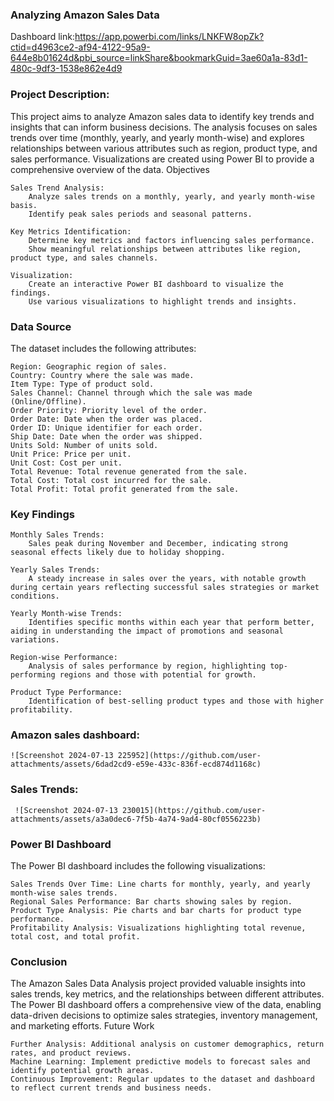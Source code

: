 ### Analyzing Amazon Sales Data

Dashboard link:https://app.powerbi.com/links/LNKFW8opZk?ctid=d4963ce2-af94-4122-95a9-644e8b01624d&pbi_source=linkShare&bookmarkGuid=3ae60a1a-83d1-480c-9df3-1538e862e4d9

### Project Description:

This project aims to analyze Amazon sales data to identify key trends and insights that can inform business decisions. The analysis focuses on sales trends over time (monthly, yearly, and yearly month-wise) and explores relationships between various attributes such as region, product type, and sales performance. Visualizations are created using Power BI to provide a comprehensive overview of the data.
Objectives

    Sales Trend Analysis:
        Analyze sales trends on a monthly, yearly, and yearly month-wise basis.
        Identify peak sales periods and seasonal patterns.

    Key Metrics Identification:
        Determine key metrics and factors influencing sales performance.
        Show meaningful relationships between attributes like region, product type, and sales channels.

    Visualization:
        Create an interactive Power BI dashboard to visualize the findings.
        Use various visualizations to highlight trends and insights.

### Data Source

The dataset includes the following attributes:

    Region: Geographic region of sales.
    Country: Country where the sale was made.
    Item Type: Type of product sold.
    Sales Channel: Channel through which the sale was made (Online/Offline).
    Order Priority: Priority level of the order.
    Order Date: Date when the order was placed.
    Order ID: Unique identifier for each order.
    Ship Date: Date when the order was shipped.
    Units Sold: Number of units sold.
    Unit Price: Price per unit.
    Unit Cost: Cost per unit.
    Total Revenue: Total revenue generated from the sale.
    Total Cost: Total cost incurred for the sale.
    Total Profit: Total profit generated from the sale.

### Key Findings

    Monthly Sales Trends:
        Sales peak during November and December, indicating strong seasonal effects likely due to holiday shopping.

    Yearly Sales Trends:
        A steady increase in sales over the years, with notable growth during certain years reflecting successful sales strategies or market conditions.

    Yearly Month-wise Trends:
        Identifies specific months within each year that perform better, aiding in understanding the impact of promotions and seasonal variations.

    Region-wise Performance:
        Analysis of sales performance by region, highlighting top-performing regions and those with potential for growth.

    Product Type Performance:
        Identification of best-selling product types and those with higher profitability.


### Amazon sales dashboard:
    ![Screenshot 2024-07-13 225952](https://github.com/user-attachments/assets/6dad2cd9-e59e-433c-836f-ecd874d1168c)

### Sales Trends:
     ![Screenshot 2024-07-13 230015](https://github.com/user-attachments/assets/a3a0dec6-7f5b-4a74-9ad4-80cf0556223b)


### Power BI Dashboard

The Power BI dashboard includes the following visualizations:

    Sales Trends Over Time: Line charts for monthly, yearly, and yearly month-wise sales trends.
    Regional Sales Performance: Bar charts showing sales by region.
    Product Type Analysis: Pie charts and bar charts for product type performance.
    Profitability Analysis: Visualizations highlighting total revenue, total cost, and total profit.

### Conclusion

The Amazon Sales Data Analysis project provided valuable insights into sales trends, key metrics, and the relationships between different attributes. The Power BI dashboard offers a comprehensive view of the data, enabling data-driven decisions to optimize sales strategies, inventory management, and marketing efforts.
Future Work

    Further Analysis: Additional analysis on customer demographics, return rates, and product reviews.
    Machine Learning: Implement predictive models to forecast sales and identify potential growth areas.
    Continuous Improvement: Regular updates to the dataset and dashboard to reflect current trends and business needs.


